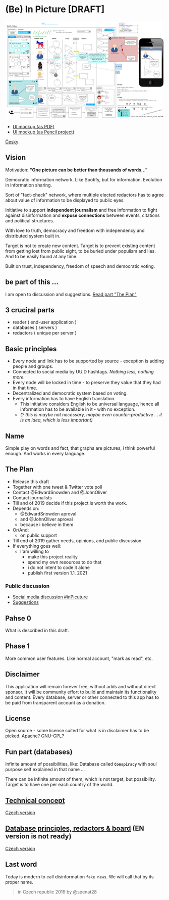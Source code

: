 # (Be) In Picture [DRAFT]

![pencil](inpicture_draft.png)

- [UI mockup (as PDF)](inPicture.pdf)
- [UI mockup (as Pencil project)](inPicture.epgz)

[Česky](vObraze.md)

## Vision

Motivation: **"One picture can be better than thousands of words..."**

Democratic information network. Like Spotify, but for information. Evolution in information sharing.

Sort of "fact-check" network, where multiple elected redactors has to agree about value of information to be displayed to public eyes.

Initiative to support **independent journalism** and free information to fight against disinformation and **expose connections** between events, citations and political structures.

With love to truth, democracy and freedom with independency and distributed system built in.

Target is not to create new content. Target is to prevent existing content from getting lost from public sight, to be buried under populism and lies. And to be easily found at any time.

Built on trust, independency, freedom of speech and democratic voting.

## be part of this ...

I am open to discussion and suggestions. [Read part "The Plan"](#theplan)

## 3 cruciral parts

* reader ( end-user application )
* databases ( servers )
* redactors ( unique per server )

## Basic principles

* Every node and link has to be supported by source - exception is adding people and groups.
* Connected to social media by UUID hashtags. _Nothing less, nothing more._
* Every node will be locked in time - to preserve they value that they had in that time.
* Decentralized and democratic system based on voting.
* Every information has to have English translation.
	* This initiative considers English to be universal language, hence all information has to be available in it - with no exception.
	* _(? this is maybe not necessary, maybe even counter-productive ... it is an idea, which is less important)_

## Name

Simple play on words and fact, that graphs are pictures, i think powerful enough. And works in every language.

## The Plan

* Release this draft
* Together with one tweet & Twitter vote poll
* Contact @EdwardSnowden and @JohnOliver
* Contact journalists
* Till and of 2019 decide if this project is worth the work.
* Depends on:
	* @EdwardSnowden aproval
	* and @JohnOliver aproval
	* because i believe in them
* Or/And:
	* on public support
* Till end of 2019 gather needs, opinions, and public discussion
* If everything goes well:
	* I'am willing to
		* make this project reality
		* spend my own resources to do that
		* i do not intent to code it alone
		* publish first version 1.1. 2021

### Public discussion

* [Social media discussion #inPicuture]()
* [Suggestions](github.com/spenat28/inPicture/issues)

## Pahse 0

What is described in this draft.

## Phase 1

More common user features. Like normal account, "mark as read", etc.

## Disclaimer

This application will remain forever free, without adds and without direct sponsor.
It will be community effort to build and maintain its functionality and content.
Every database, server or other connected to this app has to be paid from transparent account as a donation.

## License

Open source - some license suited for what is in disclaimer has to be picked. Apache? GNU-GPL?

## Fun part (databases)

Infinite amount of possibilities, like: Database called **`Conspiracy`** with soul purpose self explained in that name ...

There can be infinite amount of them, which is not target, but possibility.
Target is to have one per each country of the world.

## [Technical concept](inPicture-technical_concept.md)
[Czech version](inPicture-technical_concept--cs.md)

## [Database principles, redactors & board](inPicture-database_redaction.md) (EN version is not ready)
[Czech version](inPicture-database_redaction--cs.md)

## Last word

Today is modern to call disinformation `fake news`. We will call that by its proper name.

> in Czech republic 2019 by @spenat28
